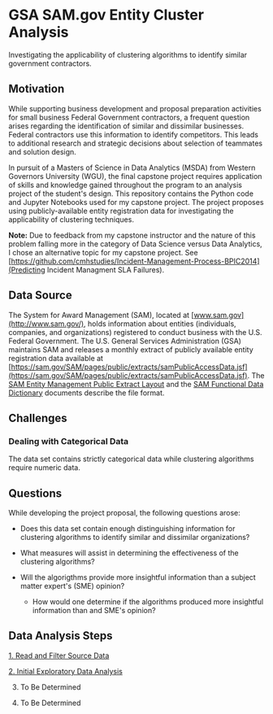 # GSA SAM.gov Entity Cluster Analysis
 Investigating the applicability of clustering algorithms to identify similar government contractors.

## Motivation

While supporting business development and proposal preparation activities for small business Federal Government contractors, a frequent question arises regarding the identification of similar and dissimilar businesses. Federal contractors use this information to identify competitors. This leads to additional research and strategic decisions about selection of teammates and solution design.

In pursuit of a Masters of Science in Data Analytics (MSDA) from Western Governors University (WGU), the final capstone project requires application of skills and knowledge gained throughout the program to an analysis project of the student's design. This repository contains the Python code and Jupyter Notebooks used for my capstone project. The project proposes using publicly-available entity registration data for investigating the applicability of clustering techniques.

**Note:** Due to feedback from my capstone instructor and the nature of this problem falling more in the category of Data Science versus Data Analytics, I chose an alternative topic for my capstone project. See [https://github.com/cmhstudies/Incident-Management-Process-BPIC2014](Predicting Incident Managment SLA Failures).

## Data Source

The System for Award Management (SAM), located at [www.sam.gov](http://www.sam.gov/), holds information about entities (individuals, companies, and organizations) registered to conduct business with the U.S. Federal Government. The U.S. General Services Administration (GSA) maintains SAM and releases a monthly extract of publicly available entity registration data available at [https://sam.gov/SAM/pages/public/extracts/samPublicAccessData.jsf](https://sam.gov/SAM/pages/public/extracts/samPublicAccessData.jsf). The [SAM Entity Management Public Extract Layout](https://sam.gov/SAM/transcript/SAM_Entity_Management_Public_Extract_Layout_v1.1.pdf) and the [SAM Functional Data Dictionary](https://gsa.github.io/sam_api/sam/SAM_Functional_Data_Dictionary_v7_Public.pdf) documents describe the file format. 

## Challenges

### Dealing with Categorical Data

The data set contains strictly categorical data while clustering algorithms require numeric data. 

## Questions

While developing the project proposal, the following questions arose: 
- Does this data set contain enough distinguishing information for clustering algorithms to identify similar and dissimilar organizations? 
- What measures will assist in determining the effectiveness of the clustering algorithms? 
- Will the algorigthms provide more insightful information than a subject matter expert's (SME) opinion? 

   - How would one determine if the algorithms produced more insightful information than and SME's opinion?

## Data Analysis Steps

[1. Read and Filter Source Data](https://github.com/cmhstudies/GSA-SAM.gov-Entity-Cluster-Analysis/blob/master/1.%20Read%20and%20Filter%20Source%20Data.ipynb)

[2. Initial Exploratory Data Analysis](https://github.com/cmhstudies/GSA-SAM.gov-Entity-Cluster-Analysis/blob/master/2.%20Initial%20Exploratory%20Data%20Analysis.ipynb)

3. To Be Determined

4. To Be Determined
